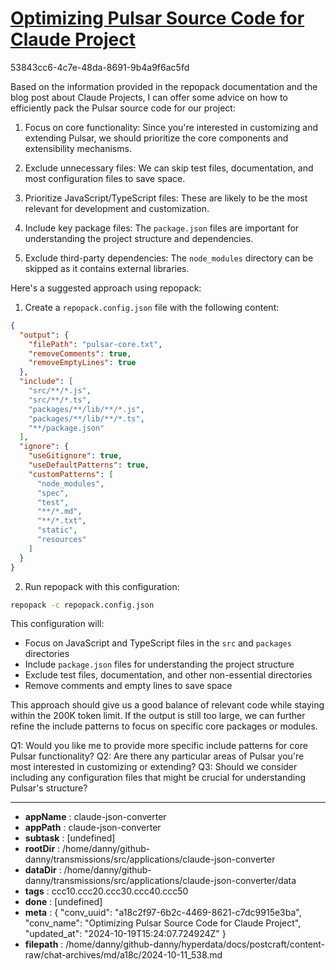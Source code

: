 # [Optimizing Pulsar Source Code for Claude Project](https://claude.ai/chat/a18c2f97-6b2c-4469-8621-c7dc9915e3ba)

53843cc6-4c7e-48da-8691-9b4a9f6ac5fd

 Based on the information provided in the repopack documentation and the blog post about Claude Projects, I can offer some advice on how to efficiently pack the Pulsar source code for our project:

1. Focus on core functionality: Since you're interested in customizing and extending Pulsar, we should prioritize the core components and extensibility mechanisms.

2. Exclude unnecessary files: We can skip test files, documentation, and most configuration files to save space.

3. Prioritize JavaScript/TypeScript files: These are likely to be the most relevant for development and customization.

4. Include key package files: The `package.json` files are important for understanding the project structure and dependencies.

5. Exclude third-party dependencies: The `node_modules` directory can be skipped as it contains external libraries.

Here's a suggested approach using repopack:

1. Create a `repopack.config.json` file with the following content:

```json
{
  "output": {
    "filePath": "pulsar-core.txt",
    "removeComments": true,
    "removeEmptyLines": true
  },
  "include": [
    "src/**/*.js",
    "src/**/*.ts",
    "packages/**/lib/**/*.js",
    "packages/**/lib/**/*.ts",
    "**/package.json"
  ],
  "ignore": {
    "useGitignore": true,
    "useDefaultPatterns": true,
    "customPatterns": [
      "node_modules",
      "spec",
      "test",
      "**/*.md",
      "**/*.txt",
      "static",
      "resources"
    ]
  }
}
```

2. Run repopack with this configuration:

```bash
repopack -c repopack.config.json
```

This configuration will:
- Focus on JavaScript and TypeScript files in the `src` and `packages` directories
- Include `package.json` files for understanding the project structure
- Exclude test files, documentation, and other non-essential directories
- Remove comments and empty lines to save space

This approach should give us a good balance of relevant code while staying within the 200K token limit. If the output is still too large, we can further refine the include patterns to focus on specific core packages or modules.

Q1: Would you like me to provide more specific include patterns for core Pulsar functionality?
Q2: Are there any particular areas of Pulsar you're most interested in customizing or extending?
Q3: Should we consider including any configuration files that might be crucial for understanding Pulsar's structure?

---

* **appName** : claude-json-converter
* **appPath** : claude-json-converter
* **subtask** : [undefined]
* **rootDir** : /home/danny/github-danny/transmissions/src/applications/claude-json-converter
* **dataDir** : /home/danny/github-danny/transmissions/src/applications/claude-json-converter/data
* **tags** : ccc10.ccc20.ccc30.ccc40.ccc50
* **done** : [undefined]
* **meta** : {
  "conv_uuid": "a18c2f97-6b2c-4469-8621-c7dc9915e3ba",
  "conv_name": "Optimizing Pulsar Source Code for Claude Project",
  "updated_at": "2024-10-19T15:24:07.724924Z"
}
* **filepath** : /home/danny/github-danny/hyperdata/docs/postcraft/content-raw/chat-archives/md/a18c/2024-10-11_538.md